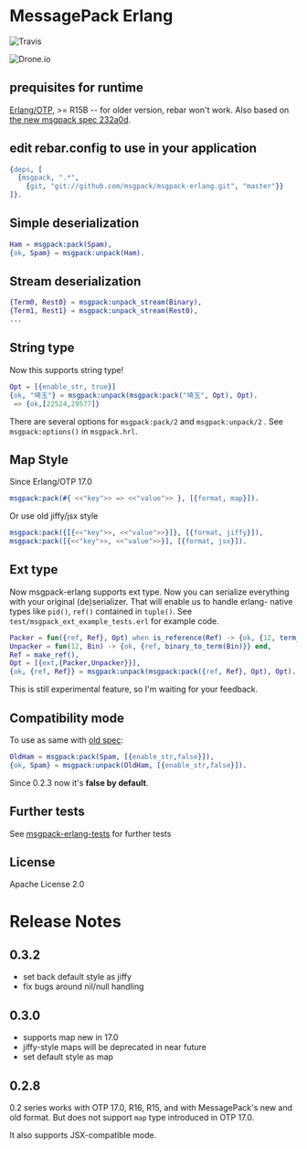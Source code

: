 # MessagePack Erlang

![Travis](https://secure.travis-ci.org/msgpack/msgpack-erlang.png)

![Drone.io](https://drone.io/github.com/msgpack/msgpack-erlang/status.png)

## prequisites for runtime

[Erlang/OTP](http://erlang.org/), >= R15B -- for older version, rebar won't work.
Also based on [the new msgpack spec 232a0d](https://github.com/msgpack/msgpack/blob/232a0d14c6057000cc4a478f0dfbb5942ac54e9e/spec.md).

## edit rebar.config to use in your application

```erlang
{deps, [
  {msgpack, ".*",
    {git, "git://github.com/msgpack/msgpack-erlang.git", "master"}}
]}.
```

## Simple deserialization

```erlang
Ham = msgpack:pack(Spam),
{ok, Spam} = msgpack:unpack(Ham).
```

## Stream deserialization

```erlang
{Term0, Rest0} = msgpack:unpack_stream(Binary),
{Term1, Rest1} = msgpack:unpack_stream(Rest0),
...
```

## String type

Now this supports string type!

```erlang
Opt = [{enable_str, true}]
{ok, "埼玉"} = msgpack:unpack(msgpack:pack("埼玉", Opt), Opt).
 => {ok,[22524,29577]}
```

There are several options for `msgpack:pack/2` and `msgpack:unpack/2` .
See `msgpack:options()` in `msgpack.hrl`.

## Map Style

Since Erlang/OTP 17.0

```erlang
msgpack:pack(#{ <<"key">> => <<"value">> }, [{format, map}]).
```

Or use old jiffy/jsx style

```erlang
msgpack:pack({[{<<"key">>, <<"value">>}]}, [{format, jiffy}]),
msgpack:pack([{<<"key">>, <<"value">>}], [{format, jsx}]).
```

## Ext type

Now msgpack-erlang supports ext type. Now you can serialize everything
with your original (de)serializer. That will enable us to handle
erlang- native types like `pid()`, `ref()` contained in `tuple()`. See
`test/msgpack_ext_example_tests.erl` for example code.

```erlang
Packer = fun({ref, Ref}, Opt) when is_reference(Ref) -> {ok, {12, term_to_binary(Ref)}} end,
Unpacker = fun(12, Bin) -> {ok, {ref, binary_to_term(Bin)}} end,
Ref = make_ref(),
Opt = [{ext,{Packer,Unpacker}}],
{ok, {ref, Ref}} = msgpack:unpack(msgpack:pack({ref, Ref}, Opt), Opt).
```

This is still experimental feature, so I'm waiting for your feedback.

## Compatibility mode

To use as same with [old spec](https://github.com/msgpack/msgpack/blob/master/spec-old.md):

```erlang
OldHam = msgpack:pack(Spam, [{enable_str,false}]),
{ok, Spam} = msgpack:unpack(OldHam, [{enable_str,false}]).
```

Since 0.2.3 now it's **false by default**.

## Further tests

See [msgpack-erlang-tests](http://github.com/kuenishi/msgpack-erlang-tests) for further tests

## License

Apache License 2.0

# Release Notes

## 0.3.2

- set back default style as jiffy
- fix bugs around nil/null handling

## 0.3.0

- supports map new in 17.0
- jiffy-style maps will be deprecated in near future
- set default style as map

## 0.2.8

0.2 series works with OTP 17.0, R16, R15, and with MessagePack's new
and old format. But does not support `map` type introduced in
OTP 17.0.

It also supports JSX-compatible mode.
